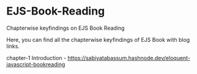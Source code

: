# EJS-Book-Reading
Chapterwise keyfindings on EJS Book Reading


Here, you can find all the chapterwise keyfindings of EJS Book with blog links.

chapter-1 Introduction - https://sabiyatabassum.hashnode.dev/eloquent-javascript-bookreading
